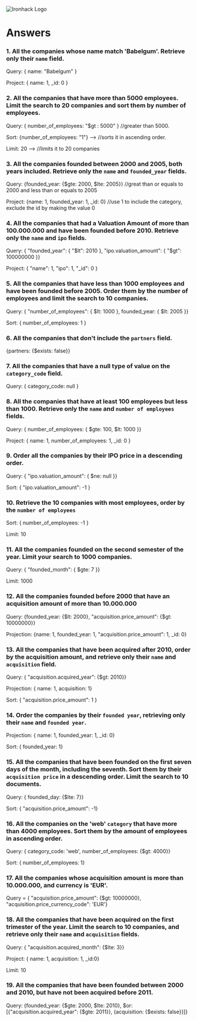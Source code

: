 ![Ironhack Logo](https://i.imgur.com/1QgrNNw.png)

# Answers

### 1. All the companies whose name match 'Babelgum'. Retrieve only their `name` field.

Query: { name: "Babelgum" }

Project: { name: 1, \_id: 0 }

### 2. All the companies that have more than 5000 employees. Limit the search to 20 companies and sort them by **number of employees**.

Query: { number_of_employees: "$gt : 5000" } //greater than 5000.

Sort: {number_of_employees: "1"} --> //sorts it in ascending order.

Limit: 20 --> //limits it to 20 companies

### 3. All the companies founded between 2000 and 2005, both years included. Retrieve only the `name` and `founded_year` fields.

Query: {founded_year: {$gte: 2000, $lte: 2005}} //great than or equals to 2000 and less than or equals to 2005

Project: {name: 1, founded_year: 1, \_id: 0} //use 1 to include the category, exclude the id by making the value 0

### 4. All the companies that had a Valuation Amount of more than 100.000.000 and have been founded before 2010. Retrieve only the `name` and `ipo` fields.

Query: { "founded_year": { "$lt": 2010 }, "ipo.valuation_amount": { "$gt": 100000000 }}

Project: { "name": 1, "ipo": 1, "\_id": 0 }

### 5. All the companies that have less than 1000 employees and have been founded before 2005. Order them by the number of employees and limit the search to 10 companies.

Query: { "number_of_employees": { $lt: 1000 }, founded_year: { $lt: 2005 }}

Sort: { number_of_employees: 1 }

### 6. All the companies that don't include the `partners` field.

{partners: {$exists: false}}

### 7. All the companies that have a null type of value on the `category_code` field.

Query: { category_code: null }

### 8. All the companies that have at least 100 employees but less than 1000. Retrieve only the `name` and `number of employees` fields.

Query: { number_of_employees: { $gte: 100, $lt: 1000 }}

Project: { name: 1, number_of_employees: 1, \_id: 0 }

### 9. Order all the companies by their IPO price in a descending order.

Query: { "ipo.valuation_amount": { $ne: null }}

Sort: { "ipo.valuation_amount": -1 }

### 10. Retrieve the 10 companies with most employees, order by the `number of employees`

Sort: { number_of_employees: -1 }

Limit: 10

### 11. All the companies founded on the second semester of the year. Limit your search to 1000 companies.

Query: { "founded_month": { $gte: 7 }}

Limit: 1000

### 12. All the companies founded before 2000 that have an acquisition amount of more than 10.000.000

Query: {founded_year: {$lt: 2000}, "acquisition.price_amount": {$gt: 10000000}}

Projection: {name: 1, founded_year: 1, "acquisition.price_amount": 1, \_id: 0}

### 13. All the companies that have been acquired after 2010, order by the acquisition amount, and retrieve only their `name` and `acquisition` field.

Query: { "acquisition.acquired_year": {$gt: 2010}}

Projection: { name: 1, acquisition: 1}

Sort: { "acquisition.price_amount": 1 }

### 14. Order the companies by their `founded year`, retrieving only their `name` and `founded year`.

Projection: { name: 1, founded_year: 1, \_id: 0}

Sort: { founded_year: 1}

### 15. All the companies that have been founded on the first seven days of the month, including the seventh. Sort them by their `acquisition price` in a descending order. Limit the search to 10 documents.

Query: { founded_day: {$lte: 7}}

Sort: { "acquisition.price_amount": -1}

### 16. All the companies on the 'web' `category` that have more than 4000 employees. Sort them by the amount of employees in ascending order.

Query: { category_code: 'web', number_of_employees: {$gt: 4000}}

Sort: { number_of_employees: 1}

### 17. All the companies whose acquisition amount is more than 10.000.000, and currency is 'EUR'.

Query = { "acquisition.price_amount": {$gt: 10000000}, "acquisition.price_currency_code": 'EUR'}

### 18. All the companies that have been acquired on the first trimester of the year. Limit the search to 10 companies, and retrieve only their `name` and `acquisition` fields.

Query: { "acquisition.acquired_month": {$lte: 3}}

Project: { name: 1, acquisition: 1, \_id:0}

Limit: 10

### 19. All the companies that have been founded between 2000 and 2010, but have not been acquired before 2011.

Query: {founded_year: {$gte: 2000, $lte: 2010}, $or: [{"acquisition.acquired_year": {$gte: 2011}}, {acquisition: {$exists: false}}]}
